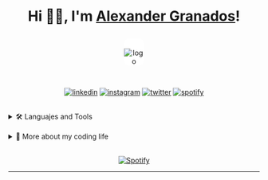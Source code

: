 <!-- TITLE -->

<h1 align="center">

Hi 👋🏼, I'm [Alexander Granados][website]!

</h1>

<div align="center">

<div style="background: #fff; width: 8%; padding-top:6px; border-radius: 10px;">

![logo](https://res.cloudinary.com/dlgvxohur/image/upload/v1642726843/proyectos/epxbohqltfrqc4utaiw4.svg)

</div>

<br>

[![linkedin][linkedin_logo]][linkedin] [![instagram][instagram_logo]][instagram] [![twitter][twitter_logo]][twitter] [![spotify][spotify_logo]][spotify]

</div>

<br>

<!-- TOOLS -->
<details>
  <summary>🛠️ Languajes and Tools</summary>

  <div align="center">
   <br>
  
  ![JS](https://img.shields.io/badge/-JS-yellow?&logo=Javascript&logoColor=ffffff)
  ![TS](https://img.shields.io/badge/-TS-3178C6?&logo=TypeScript&logoColor=ffffff)
  ![JEST](https://img.shields.io/badge/-JEST-C21325?&logo=Jest&logoColor=ffffff)
  ![GRAPHQL](https://img.shields.io/badge/-GRAPHQL-E10098?&logo=GraphQl&logoColor=ffffff)
  ![VUE](https://img.shields.io/badge/-VUE-4FC08D?&logo=vuedotjs&logoColor=ffffff)
  ![VUETIFY](https://img.shields.io/badge/-VUETIFY-1867C0?&logo=Vuetify&logoColor=ffffff)
  ![NUXT.JS](https://img.shields.io/badge/-NUXT.JS-00C58E?&logo=nuxtdotjs&logoColor=ffffff)
  ![NEXTJS](https://img.shields.io/badge/-NEXT.JS-000000?&logo=nextdotjs&logoColor=ffffff)
  ![REACT](https://img.shields.io/badge/-REACT-61DAFB?&logo=React&logoColor=222)
  ![SASS](https://img.shields.io/badge/-SASS-CC6699?&logo=Sass&logoColor=ffffff)
  ![BOOTSTRAP](https://img.shields.io/badge/-BOOTSTRAP-7952B3?&logo=bootstrap&logoColor=ffffff)
  ![TAILWIND](https://img.shields.io/badge/-TAILWIND-38B2AC?&logo=Tailwind-css&logoColor=ffffff)
  
  </div>

  <div align = "center">
  
  ![GIT](https://img.shields.io/badge/-GIT-F05032?&logo=Git&logoColor=ffffff)
  ![VERCEL](https://img.shields.io/badge/-VERCEL-000000?&logo=Vercel&logoColor=ffffff)
  ![NETLIFY](https://img.shields.io/badge/-NETLIFY-00C7B7?&logo=Netlify&logoColor=ffffff)
  ![POSTMAN](https://img.shields.io/badge/-POSTMAN-FF6C37?&logo=Postman&logoColor=ffffff)
  
  </div>
</details>

<br>

<!-- CODE -->
<details>
  <summary>🚀 More about my coding life</summary>
  
  <br>
  <div align = "center">
    <img src = "https://github-readme-streak-stats.herokuapp.com?user=g1alexander&theme=vue-dark&hide_border=true" width = 400 />
    <img src = "https://github-readme-stats.vercel.app/api?username=g1alexander&show_icons=true&theme=vue-dark&count_private=true&hide_border=true" width = 400 />
  </div>

</details>

<br>

<!-- SPOTIFY -->
<div align="center">

[![Spotify](https://spotify-now-playing-lime-kappa.vercel.app/api/spotify)](https://open.spotify.com/user/g1alexander)

</div>

---

[website]: https://www.g1alexander.com/
[linkedin]: https://www.linkedin.com/in/g1alexander/
[instagram]: https://www.instagram.com/g1alexander/
[twitter]: https://twitter.com/g1alexander_
[spotify]: https://open.spotify.com/user/g1alexander
[linkedin_logo]: https://img.shields.io/badge/linkedin-0077B5?logo=linkedin&logoColor=white&style=for-the-badge
[instagram_logo]: https://img.shields.io/badge/Instagram-E4405F?logo=instagram&logoColor=white&style=for-the-badge
[twitter_logo]: https://img.shields.io/badge/Twitter-1DA1F2?logo=twitter&logoColor=white&style=for-the-badge
[spotify_logo]: https://img.shields.io/badge/Spotify-1DB954?logo=spotify&logoColor=white&style=for-the-badge
